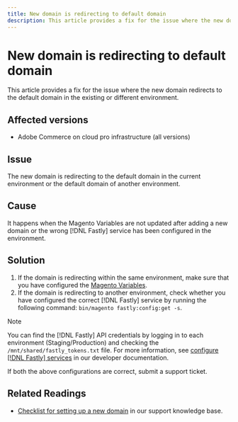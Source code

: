 ```yaml
---
title: New domain is redirecting to default domain
description: This article provides a fix for the issue where the new domain redirects to the default domain in the existing or different environment.
---
```

# New domain is redirecting to default domain

This article provides a fix for the issue where the new domain redirects to the default domain in the existing or different environment.

## Affected versions

* Adobe Commerce on cloud pro infrastructure (all versions)

## Issue

The new domain is redirecting to the default domain in the current environment or the default domain of another environment.

## Cause

It happens when the Magento Variables are not updated after adding a new domain or the wrong [!DNL Fastly] service has been configured in the environment.

## Solution

1. If the domain is redirecting within the same environment, make sure that you have configured the [Magento Variables](https://experienceleague.adobe.com/docs/commerce-cloud-service/user-guide/configure-store/multiple-sites.html#modify-variables).
1. If the domain is redirecting to another environment, check whether you have configured the correct [!DNL Fastly] service by running the following command: `bin/magento fastly:config:get -s`.

>[!NOTE]
>
>You can find the [!DNL Fastly] API credentials by logging in to each environment (Staging/Production) and checking the `/mnt/shared/fastly_tokens.txt` file. For more information, see [configure [!DNL Fastly] services](https://experienceleague.adobe.com/docs/commerce-cloud-service/user-guide/cdn/setup-fastly/fastly-configuration.html) in our developer documentation.

If both the above configurations are correct, submit a support ticket.

## Related Readings

* [Checklist for setting up a new domain](https://experienceleague.adobe.com/docs/commerce-knowledge-base/kb/how-to/checklist-for-setting-up-a-new-domain.html) in our support knowledge base.





